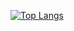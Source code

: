 [![Top Langs](https://github-readme-stats.vercel.app/api/top-langs/?username=Rjndrkha&layout=compact)](https://github.com/Rjndrkha/Aboutme)
